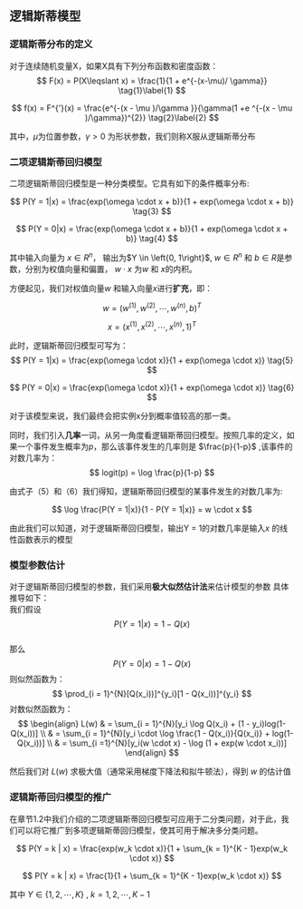 ##  逻辑斯蒂模型
### 逻辑斯蒂分布的定义
对于连续随机变量X，如果X具有下列分布函数和密度函数：  
$$ 
F(x) = P(X\leqslant x) = \frac{1}{1 + e^{-(x-\mu)/ \gamma}} \tag{1}\label{1}
$$

$$ 
f(x) = F^{'}(x) = \frac{e^{-(x - \mu )/\gamma }}{\gamma(1 +e ^{-(x - \mu )/\gamma})^{2}} \tag{2}\label{2}
$$

其中，$\mu$为位置参数，$\gamma>0$ 为形状参数，我们则称X服从逻辑斯蒂分布
### 二项逻辑斯蒂回归模型
二项逻辑斯蒂回归模型是一种分类模型。它具有如下的条件概率分布:

$$
P(Y = 1|x) = \frac{exp(\omega \cdot x + b)}{1 + exp(\omega \cdot x + b)} \tag{3}
$$

$$
P(Y = 0|x) = \frac{exp(\omega \cdot x + b)}{1 + exp(\omega \cdot x + b)} \tag{4}
$$ 

其中输入向量为 $x \in R^{n}$， 输出为$Y \in \left{0, 1\right}$, $w \in R^{n}$ 和 $b \in R$是参数，分别为权值向量和偏置， $w\cdot x$ 为$w$ 和 $x$的内积。  

方便起见，我们对权值向量$w$ 和输入向量$x$进行**扩充**，即：  

$$ w = (w^{(1)}, w^{(2)}, \cdots,w^{(n)},b)^{T} $$

$$ x = (x^{(1)}, x^{(2)}, \cdots,x^{(n)},1)^{T} $$ 

此时，逻辑斯蒂回归模型可写为：  
$$
P(Y = 1|x) = \frac{exp(\omega \cdot x)}{1 + exp(\omega \cdot x)} \tag{5}
$$

$$
P(Y = 0|x) = \frac{exp(\omega \cdot x)}{1 + exp(\omega \cdot x)} \tag{6}
$$ 

对于该模型来说，我们最终会把实例x分到概率值较高的那一类。

同时，我们引入**几率**一词，从另一角度看逻辑斯蒂回归模型。按照几率的定义，如果一个事件发生概率为$p$，那么该事件发生的几率则是 $\frac{p}{1-p}$ ,该事件的对数几率为：  
$$ 
logit(p) = \log \frac{p}{1-p} 
$$

由式子（5）和（6）我们得知，逻辑斯蒂回归模型的某事件发生的对数几率为:  

$$ 
\log \frac{P(Y = 1|x)}{1 - P(Y = 1|x)} = w \cdot x
$$

由此我们可以知道，对于逻辑斯蒂回归模型，输出Y = 1的对数几率是输入$x$ 的线性函数表示的模型
### 模型参数估计
对于逻辑斯蒂回归模型的参数，我们采用**极大似然估计法**来估计模型的参数
具体推导如下：  
我们假设 
$$ 
P(Y = 1 | x) = 1 - Q(x) 
$$  
那么
$$ 
P(Y = 0 | x) = 1 - Q(x) 
$$
则似然函数为：  
$$ 
\prod_{i = 1}^{N}[Q(x_i))]^{y_i}[1 - Q(x_i))]^{y_i} 
$$
对数似然函数为：  
$$ 
\begin{align} 
L(w) & = \sum_{i = 1}^{N}[y_i \log Q(x_i) + (1 - y_i)log(1-Q(x_i))] \\ 
  & = \sum_{i = 1}^{N}[y_i \cdot \log \frac{1 - Q(x_i)}{Q(x_i)} + log(1-Q(x_i))] \\
  & = \sum_{i =1}^{N}[y_i(w \cdot x) - \log (1 + exp(w \cdot x_i))]
\end{align}
$$

然后我们对 $L(w)$ 求极大值（通常采用梯度下降法和拟牛顿法），得到 $w$ 的估计值
### 逻辑斯蒂回归模型的推广
在章节1.2中我们介绍的二项逻辑斯蒂回归模型可应用于二分类问题，对于此，我们可以将它推广到多项逻辑斯蒂回归模型，使其可用于解决多分类问题。

$$
P(Y = k | x) = \frac{exp(w_k \cdot x)}{1 + \sum_{k = 1}^{K - 1}exp(w_k \cdot x)} 
$$

$$
P(Y = k | x) = \frac{1}{1 + \sum_{k = 1}^{K - 1}exp(w_k \cdot x)} 
$$

其中 $Y \in \{1, 2, \cdots, K\}$ , $k = 1, 2,\cdots, K - 1$
